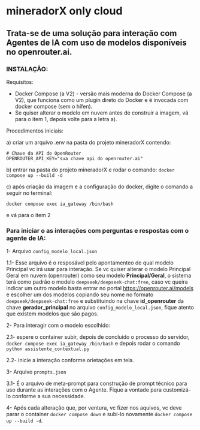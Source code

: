 # mineradorX only cloud
## Trata-se de uma solução para interação com Agentes de IA com uso de modelos disponíveis no openrouter.ai.

### INSTALAÇÃO:

Requisitos:
- Docker Compose (a V2) - versão mais moderna do Docker Compose (a V2), que funciona como um plugin direto do Docker e é invocada com docker compose (sem o hífen).
- Se quiser alterar o modelo em nuvem antes de construir a imagem, vá para o item 1, depois volte para a letra a).

Procedimentos iniciais:

a) criar um arquivo .env na pasta do projeto mineradorX contendo:
```
# Chave da API do OpenRouter
OPENROUTER_API_KEY="sua chave api do openrouter.ai"
```
b) entrar na pasta do projeto mineradorX e rodar o comando:
`docker compose up --build -d`

c) após criação da imagem e a configuração do docker, digite o comando a seguir no terminal:
```
docker compose exec ia_gateway /bin/bash
```
e vá para o item 2

### Para iniciar o as interações com perguntas e respostas com o agente de IA:

1- Arquivo `config_modelo_local.json`

1.1- Esse arquivo é o resposável pelo apontamenteo de qual modelo Principal vc irá usar para interação. Se vc quiser alterar o modelo Principal Geral em nuvem (openrouter) como seu modelo __Principal/Geral__, o sistema terá como padrão o modelo `deepseek/deepseek-chat:free`, caso vc queira indicar um outro modelo basta entrar no portal <https://openrouter.ai/models> e escolher um dos modelos copiando seu nome no formato `deepseek/deepseek-chat:free` e substituindo na chave __id_openrouter__ da chave __gerador_principal__ no arquivo `config_modelo_local.json`, fique atento que existem modelos que são pagos.
 
2- Para interagir com o modelo escolhido:

2.1- espere o container subir, depois de concluído o processo do servidor, `docker compose exec ia_gateway /bin/bash` e depois rodar o comando `python assistente_contextual.py`

2.2- inicie a interação conforme orietações em tela.

3- Arquivo `prompts.json`

3.1- É o arquivo de meta-prompt para construção de prompt técnico para uso durante as interações com o Agente. Fique a vontade para customizá-lo conforme a sua necessidade.

4- Após cada alteração que, por ventura, vc fizer nos aquivos, vc deve parar o container `docker compose down` e subí-lo novamente `docker compose up --build -d`.
